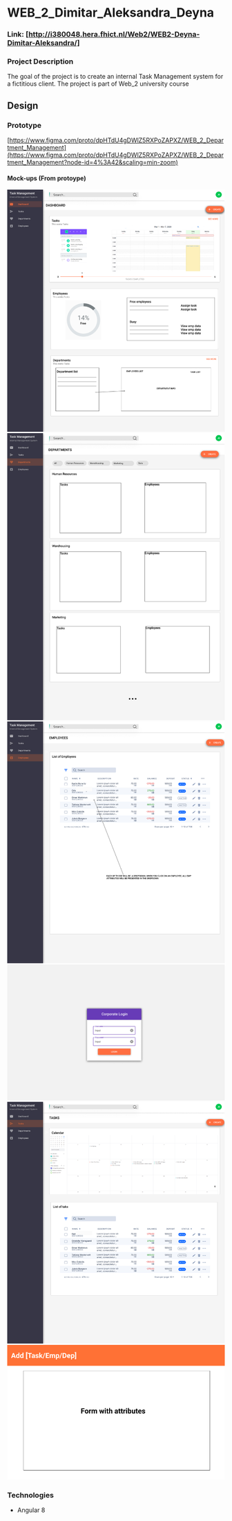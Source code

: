 # WEB_2_Dimitar_Aleksandra_Deyna

### Link: [http://i380048.hera.fhict.nl/Web2/WEB2-Deyna-Dimitar-Aleksandra/]

### Project Description

The goal of the project is to create an internal Task Management system for a fictitious client. The project is part of Web_2 university course

## Design

### Prototype

[https://www.figma.com/proto/dpHTdU4gDWlZ5RXPoZAPXZ/WEB_2_Department_Management](https://www.figma.com/proto/dpHTdU4gDWlZ5RXPoZAPXZ/WEB_2_Department_Management?node-id=4%3A42&scaling=min-zoom)

#### Mock-ups (From protoype)

![alt text](mock-ups/DashboardView.jpg)
![alt text](mock-ups/DepartmentsView.jpg)
![alt text](mock-ups/EmployeesView.jpg)
![alt text](mock-ups/LoginScreen.jpg)
![alt text](mock-ups/TasksView.jpg)
![alt text](mock-ups/CreateDialog.jpg)

### Technologies

- Angular 8
